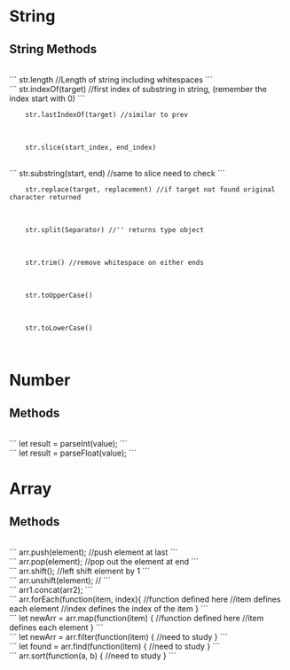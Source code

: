 <h1>String</h1>
<h2> String Methods</h2>
<br>
```
    str.length //Length of string including whitespaces
```
<br>
```
    str.indexOf(target) //first index of substring in string, (remember the index start with 0)
```
<br>

```
    str.lastIndexOf(target) //similar to prev
```
<br>

```
    str.slice(start_index, end_index)
```
<br>
```
    str.substring(start, end) //same to slice need to check
```
<br>

```
    str.replace(target, replacement) //if target not found original character returned
```
<br>

```
    str.split(Separator) //'' returns type object
```
<br>

```
    str.trim() //remove whitespace on either ends
```
<br>

```
    str.toUpperCase()
```
<br>

```
    str.toLowerCase()
```
<br>
<h1>Number</h1>
<h2>Methods</h2>
<br>
```
    let result = parseInt(value);
```
<br>
```
    let result = parseFloat(value);
```
<br>
<h1>Array</h1>
<h2>Methods</h2>
<br>
```
    arr.push(element); //push element at last
```
<br>
```
    arr.pop(element); //pop out the element at end
```
<br>
```
    arr.shift(); //left shift element by 1
    ```
<br>
```
    arr.unshift(element); //
```
<br>
```
arr1.concat(arr2);
```
<br>
```
arr.forEach(function(item, index){
    //function defined here
    //item defines each element
    //index defines the index of the item
}
```
<br>
```
let newArr = arr.map(function(item) {
    //function defined here
    //item defines each element
}
```
<br>
```
let newArr = arr.filter(function(item) {
    //need to study
}
```
<br>
```
let found = arr.find(function(item) {
    //need to study
}
```
<br>
```
arr.sort(function(a, b) {
    //need to study
}
```
<br>